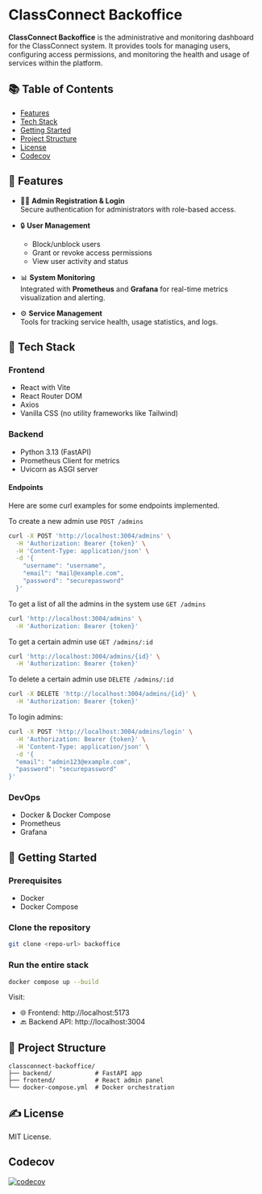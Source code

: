 # ClassConnect Backoffice

**ClassConnect Backoffice** is the administrative and monitoring dashboard for the ClassConnect system. It provides tools for managing users, configuring access permissions, and monitoring the health and usage of services within the platform.

## 📚 Table of Contents

- [Features](<README#🔧 Features>)
- [Tech Stack](<README#🧱 Tech Stack>)
- [Getting Started](<README#🚀 Getting Started>)
- [Project Structure](<README#📁 Project Structure>)
- [License](<README#✍️ License>)
- [Codecov](README#codecov)

## 🔧 Features

- 🧑‍💼 **Admin Registration & Login**  
  Secure authentication for administrators with role-based access.

- 🔒 **User Management**  
  - Block/unblock users  
  - Grant or revoke access permissions  
  - View user activity and status

- 📊 **System Monitoring**  
  Integrated with **Prometheus** and **Grafana** for real-time metrics visualization and alerting.

- ⚙️ **Service Management**  
  Tools for tracking service health, usage statistics, and logs.

## 🧱 Tech Stack

### Frontend
- React with Vite
- React Router DOM
- Axios
- Vanilla CSS (no utility frameworks like Tailwind)

### Backend
- Python 3.13 (FastAPI)
- Prometheus Client for metrics
- Uvicorn as ASGI server

#### Endpoints

Here are some curl examples for some endpoints implemented.

To create a new admin use `POST /admins`
```sh
curl -X POST 'http://localhost:3004/admins' \
  -H 'Authorization: Bearer {token}' \
  -H 'Content-Type: application/json' \
  -d '{
    "username": "username",
    "email": "mail@example.com",
    "password": "securepassword"
  }'
```

To get a list of all the admins in the system use `GET /admins`
```sh
curl 'http://localhost:3004/admins' \
  -H 'Authorization: Bearer {token}'
```

To get a certain admin use `GET /admins/:id`
```sh
curl 'http://localhost:3004/admins/{id}' \
  -H 'Authorization: Bearer {token}'
```

To delete a certain admin use `DELETE /admins/:id`
```sh
curl -X DELETE 'http://localhost:3004/admins/{id}' \
  -H 'Authorization: Bearer {token}'
```

To login admins: 
```sh
curl -X POST 'http://localhost:3004/admins/login' \
  -H 'Authorization: Bearer {token}' \
  -H 'Content-Type: application/json' \
  -d '{
  "email": "admin123@example.com",
  "password": "securepassword"
}'
```

### DevOps
- Docker & Docker Compose
- Prometheus
- Grafana

## 🚀 Getting Started

### Prerequisites
- Docker
- Docker Compose

### Clone the repository

```bash
git clone <repo-url> backoffice
```

### Run the entire stack

```bash
docker compose up --build
```

Visit:

- 🌐 Frontend: http://localhost:5173  
- 🔙 Backend API: http://localhost:3004  

## 📁 Project Structure

```
classconnect-backoffice/
├── backend/            # FastAPI app
├── frontend/           # React admin panel
└── docker-compose.yml  # Docker orchestration
```

## ✍️ License

MIT License.

## Codecov

[![codecov](https://codecov.io/gh/IS2-Class-Connect/classconnect-backoffice/graph/badge.svg?token=6QwXr8HFIm)](https://codecov.io/gh/IS2-Class-Connect/classconnect-backoffice)
